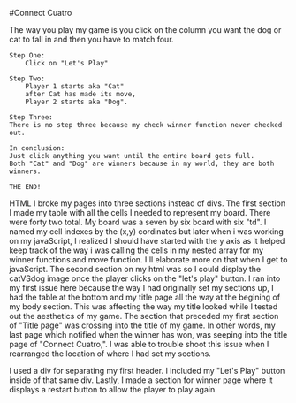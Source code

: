 #Connect Cuatro

The way you play my game is you click on the column you want the dog or cat to fall in and then you have to match four. 

	Step One:
    	Click on "Let's Play"

	Step Two:
    	Player 1 starts aka "Cat"
    	after Cat has made its move, 
    	Player 2 starts aka "Dog".

	Step Three:
    There is no step three because my check winner function never checked out. 

	In conclusion:
    Just click anything you want until the entire board gets full. 
    Both "Cat" and "Dog" are winners because in my world, they are both winners. 

    THE END! 



HTML 
I broke my pages into three sections instead of divs. The first section I made my table with all the cells I needed to represent my board. There were forty two total. My board was a seven by six board with six "td". I named my cell indexes by the (x,y) cordinates but later when i was working on my javaScript, I realized I should have started with the y axis as it helped keep track of the way i was calling the cells in my nested array for my winner functions and move function. I'll elaborate more on that when I get to javaScript. The second section on my html was so I could display the catVSdog image once the player clicks on the "let's play" button. I ran into my first issue here because the way I had originally set my sections up, I had the table at the bottom and my title page all the way at the begining of my body section. This was affecting the way my title looked while I tested out the aesthetics of my game. The section that preceded my first section of "Title page" was crossing into the title of my game. In other words, my last page which notified when the winner has won, was seeping into the title page of "Connect Cuatro,". I was able to trouble shoot this issue when I rearranged the location of where I had set my sections. 

 I used a div for separating my first header. I included my "Let's Play" button inside of that same div. Lastly, I made a section for winner page where it displays a restart button to allow the player to play again. 
 
